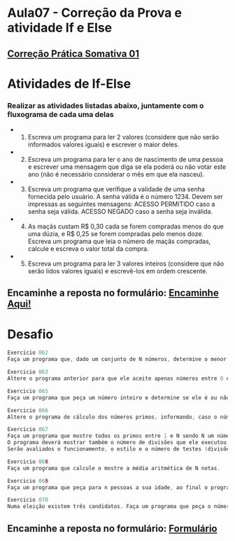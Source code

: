 # Aula07 - Correção da Prova e atividade If e Else

## [Correção Prática Somativa 01](https://forms.gle/msFc39JNwVnvTWPN8)

# Atividades de If-Else

### Realizar as atividades listadas abaixo, juntamente com o fluxograma de cada uma delas

- 1. Escreva um programa para ler 2 valores (considere que não serão informados valores iguais) e escrever o maior deles. 
- 2. Escreva um programa para ler o ano de nascimento de uma pessoa e escrever uma mensagem que diga se ela poderá ou não votar este ano (não é necessário considerar o mês em que ela nasceu). 
- 3. Escreva um programa que verifique a validade de uma senha fornecida pelo usuário. A senha válida é o número 1234. Devem ser impressas as seguintes mensagens: ACESSO PERMITIDO caso a senha seja válida. ACESSO NEGADO caso a senha seja inválida. 
- 4. As maçãs custam R$ 0,30 cada se forem compradas menos do que uma dúzia, e R$ 0,25 se forem compradas pelo menos doze. Escreva um programa que leia o número de maçãs compradas, calcule e escreva o valor total da compra. 
- 5. Escreva um programa para ler 3 valores inteiros (considere que não serão lidos valores iguais) e escrevê-los em ordem crescente.
 
## Encaminhe a reposta no formulário: [Encaminhe Aqui!](https://forms.gle/wVAm4w84EsLFWMS8A)

# Desafio

```c
Exercicio 062
Faça um programa que, dado um conjunto de N números, determine o menor valor, o maior valor e a soma dos valores.

Exercicio 063
Altere o programa anterior para que ele aceite apenas números entre 0 e 1000.

Exercicio 065
Faça um programa que peça um número inteiro e determine se ele é ou não um número primo. Um número primo é aquele que é divisível somente por ele mesmo e por 1.

Exercicio 066
Altere o programa de cálculo dos números primos, informando, caso o número não seja primo, por quais número ele é divisível.

Exercicio 067
Faça um programa que mostre todos os primos entre 1 e N sendo N um número inteiro fornecido pelo usuário.
O programa deverá mostrar também o número de divisões que ele executou para encontrar os números primos.
Serão avaliados o funcionamento, o estilo e o número de testes (divisões) executados.

Exercicio 068
Faça um programa que calcule o mostre a média aritmética de N notas.

Exercicio 069
Faça um programa que peça para n pessoas a sua idade, ao final o programa deverá verificar se a média de idade da turma varia entre 0 e 25,26 e 60 e maior que 60; e então, dizer se a turma é jovem, adulta ou idosa, conforme a média calculada.

Exercicio 070
Numa eleição existem três candidatos. Faça um programa que peça o número total de eleitores. Peça para cada eleitor votar e ao final mostrar o número de votos de cada candidato.

```

## Encaminhe a reposta no formulário: [Formulário](https://docs.google.com/forms/d/e/1FAIpQLScI7FM2SbVJhnxEVoMkQfl42tm0uLNmTpITcjsZILeJeZQOJQ/viewform)


